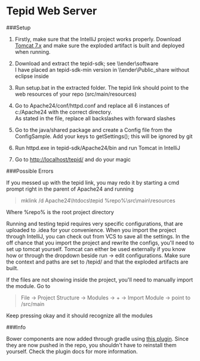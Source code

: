 # Tepid Web Server

###Setup

1. Firstly, make sure that the IntelliJ project works properly. Download [Tomcat 7.x](https://tomcat.apache.org/download-70.cgi) and make sure the exploded artifact is built and deployed when running.

1. Download and extract the tepid-sdk; see \\\\ender\software
<br>I have placed an tepid-sdk-min version in \\\\ender\Public_share without eclipse inside

1. Run setup.bat in the extracted folder. The tepid link should point to the web resources of your repo (src/main/resources)

1. Go to Apache24/conf/httpd.conf and replace all 6 instances of c:/Apache24 with the correct directory.<br>As stated in the file, replace all backslashes with forward slashes

1. Go to the java/shared package and create a Config file from the ConfigSample. Add your keys to getSettings(); this will be ignored by git

1. Run httpd.exe in tepid-sdk/Apache24/bin and run Tomcat in IntelliJ

1. Go to [http://localhost/tepid/](http://localhost/tepid/) and do your magic

###Possible Errors

If you messed up with the tepid link, you may redo it by starting a cmd prompt right in the parent of Apache24 and running
> mklink /d Apache24\htdocs\tepid %repo%\src\main\resources

Where %repo% is the root project directory

Running and testing tepid requires very specific configurations, that are uploaded to .idea for your convenience. When you import the project through IntelliJ, you can check out from VCS to save all the settings. In the off chance that you import the project and rewrite the configs, you'll need to set up tomcat yourself.
Tomcat can either be used externally if you know how or through the dropdown beside run &rarr; edit configurations. Make sure the context and paths are set to /tepid/ and that the exploded artifacts are built.

If the files are not showing inside the project, you'll need to manually import the module. Go to
> File &rarr; Project Structure &rarr; Modules &rarr; + &rarr; Import Module &rarr; point to /src/main

Keep pressing okay and it should recognize all the modules

###Info

Bower components are now added through gradle using [this plugin](https://github.com/craigburke/client-dependencies-gradle).
Since they are now pushed in the repo, you shouldn't have to reinstall them yourself. Check the plugin docs for more information.
